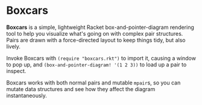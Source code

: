Boxcars
=======

**Boxcars** is a simple, lightweight Racket box-and-pointer-diagram rendering
tool to help you visualize what's going on with complex pair structures. Pairs
are drawn with a force-directed layout to keep things tidy, but also lively.

Invoke Boxcars with `(require "boxcars.rkt")` to import it, causing a window to
pop up, and `(box-and-pointer-diagram! '(1 2 3))` to load up a pair to inspect.

Boxcars works with both normal pairs and mutable `mpair`s, so you can mutate
data structures and see how they affect the diagram instantaneously.
